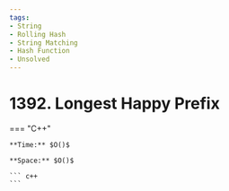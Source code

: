 ```yaml
---
tags:
- String
- Rolling Hash
- String Matching
- Hash Function
- Unsolved
---
```



# 1392. Longest Happy Prefix

=== "C++"

    **Time:** $O()$

    **Space:** $O()$

    ``` c++
    ```